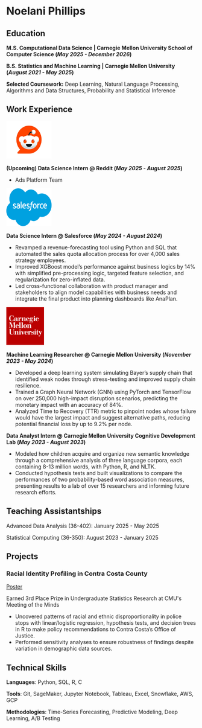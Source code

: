 # Noelani Phillips

## Education							       		
**M.S. Computational Data Science	| Carnegie Mellon University School of Computer Science (_May 2025 - December 2026_)**

**B.S. Statistics and Machine Learning | Carnegie Mellon University (_August 2021 - May 2025_)**

**Selected Coursework:** Deep Learning, Natural Language Processing, Algorithms and Data Structures, Probability and Statistical Inference

## Work Experience
<img src="/images/reddit-icon.webp" alt="Reddit Icon" width="120" height="100">

**(Upcoming) Data Science Intern @ Reddit (_May 2025 - August 2025_)**
- Ads Platform Team

<img src="/images/salesforce-icon.png" alt="Salesforce Icon" width="120" height="100">

**Data Science Intern @ Salesforce (_May 2024 - August 2024_)**
- Revamped a revenue-forecasting tool using Python and SQL that automated the sales quota allocation process for over 4,000 sales strategy employees. 
- Improved XGBoost model’s performance against business logics by 14% with simplified pre-processing logic, targeted feature selection, and regularization for zero-inflated data.
- Led cross-functional collaboration with product manager and stakeholders to align model capabilities with business needs and integrate the final product into planning dashboards like AnaPlan.

<img src="/images/cmu-icon.png" alt="Salesforce Icon" width="100" height="100">

**Machine Learning Researcher @ Carnegie Mellon University (_November 2023 - May 2024_)**
- Developed a deep learning system simulating Bayer’s supply chain that identified weak nodes through stress-testing and improved supply chain resilience. 
- Trained a Graph Neural Network (GNN) using PyTorch and TensorFlow on over 250,000 high-impact disruption scenarios, predicting the monetary impact with an accuracy of 84%.  
- Analyzed Time to Recovery (TTR) metric to pinpoint nodes whose failure would have the largest impact and suggest alternative paths, reducing potential financial loss by up to 9.2% per node.

  
**Data Analyst Intern @ Carnegie Mellon University Cognitive Development Lab (_May 2023 - August 2023_)**
- Modeled how children acquire and organize new semantic knowledge through a comprehensive analysis of three language corpora, each containing 8-13 million words, with Python, R, and NLTK.
- Conducted hypothesis tests and built visualizations to compare the performances of two probability-based word association measures, presenting results to a lab of over 15 researchers and informing future research efforts.

## Teaching Assistantships 

Advanced Data Analysis (36-402): January 2025 - May 2025

Statistical Computing (36-350): August 2023 - January 2025 


## Projects
### Racial Identity Profiling in Contra Costa County
[Poster](https://www.stat.cmu.edu/capstoneresearch/spring2024/490files/poster2.pdf)

Earned 3rd Place Prize in Undergraduate Statistics Research at CMU's Meeting of the Minds

- Uncovered patterns of racial and ethnic disproportionality in police stops with linear/logistic regression, hypothesis tests, and decision trees in R to make policy recommendations to Contra Costa’s Office of Justice. 
- Performed sensitivity analyses to ensure robustness of findings despite variation in demographic data sources.


## Technical Skills

**Languages**: Python, SQL, R, C

**Tools**: Git, SageMaker, Jupyter Notebook, Tableau, Excel, Snowflake, AWS, GCP

**Methodologies**: Time-Series Forecasting, Predictive Modeling, Deep Learning, A/B Testing




